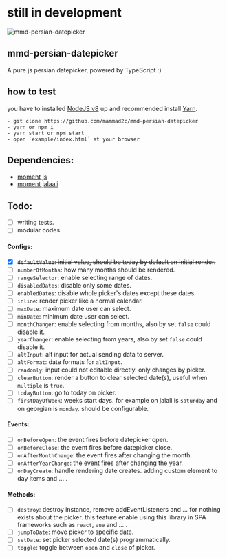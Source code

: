 # still in development

![mmd-persian-datepicker](https://user-images.githubusercontent.com/16647736/50376733-8caa3680-0626-11e9-9661-4e83145e21f2.png)

## mmd-persian-datepicker

A pure js persian datepicker, powered by TypeScript :)

## how to test

you have to installed [NodeJS v8](https://nodejs.org) up and recommended install [Yarn](https://yarnpkg.com/https://yarnpkg.com/).

```
- git clone https://github.com/mammad2c/mmd-persian-datepicker
- yarn or npm i
- yarn start or npm start
- open `example/index.html` at your browser
```

## Dependencies:

- [moment js](https://github.com/moment/moment)
- [moment jalaali](https://github.com/jalaali/moment-jalaali)

## Todo:

- [ ] writing tests.
- [ ] modular codes.

#### Configs:

- [x] ~~`defaultValue`: initial value, should be today by default on initial render.~~
- [ ] `numberOfMonths`: how many months should be rendered.
- [ ] `rangeSelector`: enable selecting range of dates.
- [ ] `disabledDates`: disable only some dates.
- [ ] `enabledDates`: disable whole picker's dates except these dates.
- [ ] `inline`: render picker like a normal calendar.
- [ ] `maxDate`: maximum date user can select.
- [ ] `minDate`: minimum date user can select.
- [ ] `monthChanger`: enable selecting from months, also by set `false` could disable it.
- [ ] `yearChanger`: enable selecting from years, also by set `false` could disable it.
- [ ] `altInput`: alt input for actual sending data to server.
- [ ] `altFormat`: date formats for `altInput`.
- [ ] `readonly`: input could not editable directly. only changes by picker.
- [ ] `clearButton`: render a button to clear selected date(s), useful when `multiple` is `true`.
- [ ] `todayButton`: go to today on picker.
- [ ] `firstDayOfWeek`: weeks start days. for example on jalali is `saturday` and on georgian is `monday`. should be configurable.

#### Events:

- [ ] `onBeforeOpen`: the event fires before datepicker open.
- [ ] `onBeforeClose`: the event fires before datepicker close.
- [ ] `onAfterMonthChange`: the event fires after changing the month.
- [ ] `onAfterYearChange`: the event fires after changing the year.
- [ ] `onDayCreate`: handle rendering date creates. adding custom element to day items and ... .

#### Methods:

- [ ] `destroy`: destroy instance, remove addEventListeners and ... for nothing exists about the picker. this feature enable using this library in SPA frameworks such as `react`, `vue` and ... .
- [ ] `jumpToDate`: move picker to specific date.
- [ ] `setDate`: set picker selected date(s) programmatically.
- [ ] `toggle`: toggle between `open` and `close` of picker.
